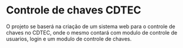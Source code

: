 # Controle de chaves CDTEC

O projeto se baserá na criação de um sistema web para o controle de chaves no CDTEC, onde o mesmo contará com modulo de controle de usuarios, login e um modulo de controle de chaves.
